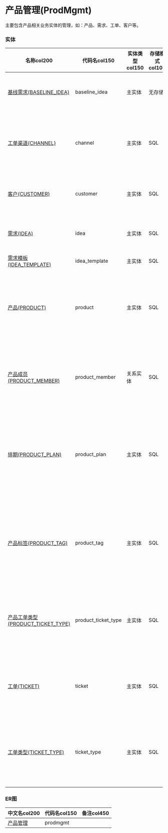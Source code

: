 # 产品管理(ProdMgmt) <!-- {docsify-ignore-all} -->

主要包含产品相关业务实体的管理，如：产品、需求、工单、客户等。

### 实体

|    名称col200   | 代码名col150      |  实体类型col150   | 存储模式col100 | 表名称col200   |    联合主键col100   |  主状态col100   |  权限控制col150  |  启用审计col100    |  备注col500  |
| --------  |------------| -----   |  --------|  --------|  --------|    -------- | -------- | -------- |-------- |
|[基线需求(BASELINE_IDEA)](module/ProdMgmt/baseline_idea)|baseline_idea|主实体|无存储||是|否|附属主实体控制（未映射自控）|否|记录产品基线中规划的需求。|
|[工单渠道(CHANNEL)](module/ProdMgmt/channel)|channel|主实体|SQL|CHANNEL|否|否|自控制|否|客户服务请求的来源渠道，如电话、邮件、网站等。|
|[客户(CUSTOMER)](module/ProdMgmt/customer)|customer|主实体|SQL|CUSTOMER|否|否|附属主实体控制（未映射自控）|是|记录客户信息基本信息。|
|[需求(IDEA)](module/ProdMgmt/idea)|idea|主实体|SQL|IDEA|否|是|附属主实体控制（未映射自控）|是|记录产品开发过程中的用户需求。|
|[需求模板(IDEA_TEMPLATE)](module/ProdMgmt/idea_template)|idea_template|主实体|SQL|IDEA_TEMPLATE|否|否|自控制|否||
|[产品(PRODUCT)](module/ProdMgmt/product)|product|主实体|SQL|PRODUCT|否|否|自控制|否|产品管理核心实体，包含产品的基本信息、生命周期状态等。|
|[产品成员(PRODUCT_MEMBER)](module/ProdMgmt/product_member)|product_member|关系实体|SQL|PRODUCT_MEMBER|是|否|附属主实体控制（未映射自控）|否|记录产品团队中各个成员的角色·，方便管理和协作。|
|[排期(PRODUCT_PLAN)](module/ProdMgmt/product_plan)|product_plan|主实体|SQL|PRODUCT_PLAN|否|否|附属主实体控制|否|规划产品的开发和发布时间表，包括各个阶段的开始和结束时间，包含需求。|
|[产品标签(PRODUCT_TAG)](module/ProdMgmt/product_tag)|product_tag|主实体|SQL|PRODUCT_TAG|否|否|附属主实体控制（未映射自控）|否|为产品分配的标签，用于标识产品特性、类型和分类，便于管理和筛选。|
|[产品工单类型(PRODUCT_TICKET_TYPE)](module/ProdMgmt/product_ticket_type)|product_ticket_type|主实体|SQL|PRODUCT_TICKET_TYPE|是|否|附属主实体控制（未映射自控）|否|区分产品工单的类型，如缺陷、需求等，用于工单管理。|
|[工单(TICKET)](module/ProdMgmt/ticket)|ticket|主实体|SQL|TICKET|否|是|附属主实体控制（未映射自控）|是|用于追踪和管理产品相关的客户请求和问题解决过程。|
|[工单类型(TICKET_TYPE)](module/ProdMgmt/ticket_type)|ticket_type|主实体|SQL|TICKET_TYPE|否|否|自控制|否|定义不同的工单类别，用以区分各种客户请求或问题。|

### ER图

|  中文名col200      |   代码名col150    |  备注col450  |
|  --------   |------------ |  -------- |
|[产品管理](er/prodmgmt)|prodmgmt||

